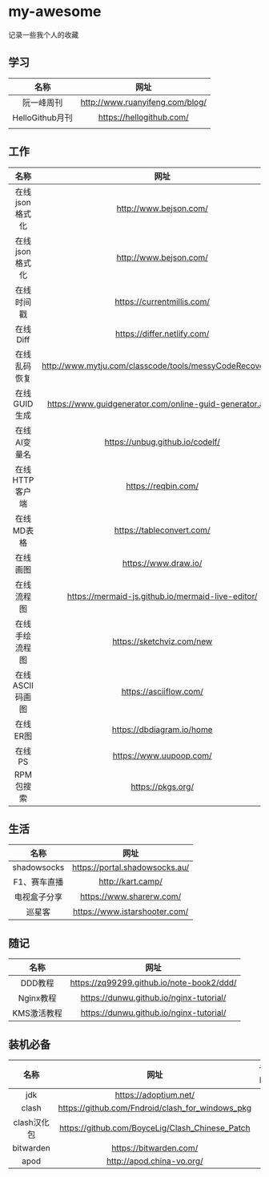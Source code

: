 # my-awesome

记录一些我个人的收藏

## 学习

| 名称 | 网址 |
|:---:|:---:|
| 阮一峰周刊 | http://www.ruanyifeng.com/blog/ |
| HelloGithub月刊 | https://hellogithub.com/ |
|  |  |

## 工作

| 名称 | 网址 |
|:---:|:---:|
| 在线json格式化 | http://www.bejson.com/ |
| 在线json格式化 | http://www.bejson.com/ |
| 在线时间戳 | https://currentmillis.com/ |
| 在线Diff | https://differ.netlify.com/ |
| 在线乱码恢复 | http://www.mytju.com/classcode/tools/messyCodeRecover.asp |
| 在线GUID生成 | https://www.guidgenerator.com/online-guid-generator.aspx |
| 在线AI变量名 | https://unbug.github.io/codelf/ |
| 在线HTTP客户端 | https://reqbin.com/ |
| 在线MD表格 | https://tableconvert.com/ |
| 在线画图 | https://www.draw.io/ |
| 在线流程图 | https://mermaid-js.github.io/mermaid-live-editor/ |
| 在线手绘流程图 | https://sketchviz.com/new |
| 在线ASCII码画图 | https://asciiflow.com/ |
| 在线ER图 | https://dbdiagram.io/home |
| 在线PS | https://www.uupoop.com/ |
| RPM包搜索 | https://pkgs.org/ |


## 生活

| 名称 | 网址 |
|:---:|:---:|
| shadowsocks | https://portal.shadowsocks.au/ |
| F1、赛车直播 | http://kart.camp/ |
| 电视盒子分享 | https://www.sharerw.com/ |
| 巡星客 | https://www.istarshooter.com/ |

## 随记

| 名称 | 网址 |
|:---:|:---:|
| DDD教程 | https://zq99299.github.io/note-book2/ddd/ |
| Nginx教程 | https://dunwu.github.io/nginx-tutorial/ |
| KMS激活教程 | https://dunwu.github.io/nginx-tutorial/ |

## 装机必备

| 名称 | 网址 | 说明 |
|:---:|:---:|:----|
| jdk | https://adoptium.net/ |  |
| clash | https://github.com/Fndroid/clash_for_windows_pkg |  |
| clash汉化包 | https://github.com/BoyceLig/Clash_Chinese_Patch |  |
| bitwarden | https://bitwarden.com/ |  |
| apod | http://apod.china-vo.org/ |  |



